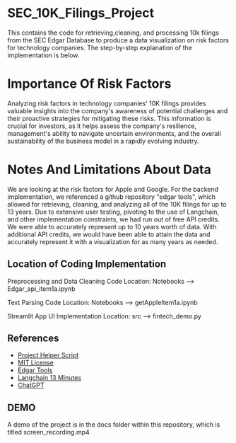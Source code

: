 # SEC_10K_Filings_Project
This contains the code for retrieving,cleaning, and processing 10k filings from the SEC Edgar Database to produce a data visualization on risk factors for technology companies. The step-by-step explanation of the implementation is below.
# Importance Of Risk Factors
Analyzing risk factors in technology companies' 10K filings provides valuable insights into the company's awareness of potential challenges and their proactive strategies for mitigating these risks. This information is crucial for investors, as it helps assess the company's resilience, management's ability to navigate uncertain environments, and the overall sustainability of the business model in a rapidly evolving industry.
# Notes And Limitations About Data
We are looking at the risk factors for Apple and Google. For the backend implementation, we referenced a github repository "edgar tools", which allowed for retrieving, cleaning, and analyzing all of the 10K filings for up to 13 years. Due to extensive user testing, pivoting to the use of Langchain, and other implementation constraints, we had run out of free API credits. We were able to accurately represent up to 10 years worth of data. With additional API credits, we would have been able to attain the data and accurately represent it with a visualization for as many years as needed.


## Location of Coding Implementation
Preprocessing and Data Cleaning Code Location: Notebooks --> Edgar_api_item1a.ipynb

Text Parsing Code Location: Notebooks --> getAppleItem1a.ipynb

Streamlit App UI Implementation Location: src --> fintech_demo.py


## References
- [Project Helper Script](https://github.com/roshan-adusumilli/nlp_10-ks/blob/master/project_helper.py)
- [MIT License](https://spdx.org/licenses/MIT.html)
- [Edgar Tools](https://github.com/dgunning/edgartools)
- [Langchain 13 Minutes](https://github.com/rabbitmetrics/langchain-13-min)
- [ChatGPT](https://chatgpt.com/?oai-dm=1)




## DEMO
A demo of the project is in the docs folder within this repository, which is titled screen_recording.mp4
